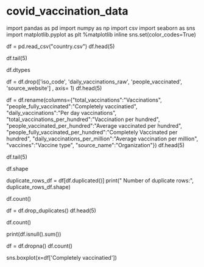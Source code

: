 # covid_vaccination_data

import pandas as pd
import numpy as np
import csv
import seaborn as sns
import matplotlib.pyplot as plt
%matplotlib inline
sns.set(color_codes=True)

df = pd.read_csv("country.csv")
df.head(5)

df.tail(5)

df.dtypes

df = df.drop(['iso_code', 'daily_vaccinations_raw', 'people_vaccinated', 'source_website'] , axis= 1)
df.head(5)

df = df.rename(columns={"total_vaccinations":"Vaccinations", "people_fully_vaccinated":"Completely vaccinatied", "daily_vaccinations":"Per day vaccinations", "total_vaccinations_per_hundred":"Vaccination per hundred", "people_vaccinated_per_hundred":"Average vaccinated per hundred", "people_fully_vaccinated_per_hundred":"Completely Vaccinated per hundred", "daily_vaccinations_per_million":"Average vaccination per million", "vaccines":"Vaccine type", "source_name":"Organization"})
df.head(5)

df.tail(5)

df.shape

duplicate_rows_df = df[df.duplicated()]
print(" Number of duplicate rows:", duplicate_rows_df.shape)

df.count()

df = df.drop_duplicates()
df.head(5)

df.count()

print(df.isnull().sum())

df = df.dropna()
df.count()

sns.boxplot(x=df['Completely vaccinatied'])
